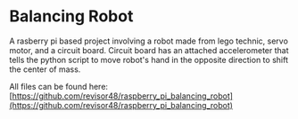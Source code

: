# Balancing Robot
A rasberry pi based project involving a robot made from lego technic, servo motor, and a circuit board. Circuit board has an attached accelerometer that tells the python script to move robot's hand in the opposite direction to shift the center of mass.

All files can be found here: 
[https://github.com/revisor48/raspberry_pi_balancing_robot](https://github.com/revisor48/raspberry_pi_balancing_robot)